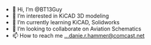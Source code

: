 - 👋 Hi, I’m @BT13Guy
- 👀 I’m interested in KiCAD 3D modeling
- 🌱 I’m currently learning KiCAD, Solidworks
- 💞️ I’m looking to collaborate on Aviation Schematics
- 📫 How to reach me ...danie.r.hammer@comcast.net

<!---
BT13Guy/BT13Guy is a ✨ special ✨ repository because its `README.md` (this file) appears on your GitHub profile.
You can click the Preview link to take a look at your changes.
--->
